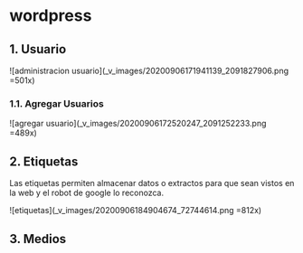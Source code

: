 # wordpress

## 1. Usuario

![administracion usuario](_v_images/20200906171941139_2091827906.png =501x)

### 1.1. Agregar Usuarios

![agregar usuario](_v_images/20200906172520247_2091252233.png =489x)

## 2. Etiquetas

Las etiquetas permiten almacenar datos o extractos para que sean vistos en la web y el robot de google lo reconozca.

![etiquetas](_v_images/20200906184904674_72744614.png =812x)



## 3. Medios